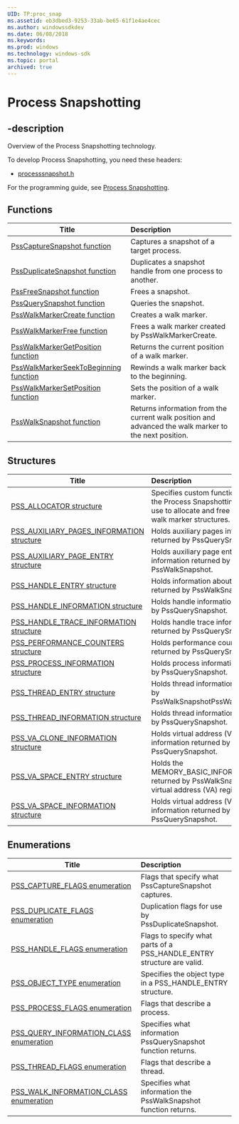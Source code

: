 ```yaml
---
UID: TP:proc_snap
ms.assetid: eb3dbed3-9253-33ab-be65-61f1e4ae4cec
ms.author: windowssdkdev
ms.date: 06/08/2018
ms.keywords: 
ms.prod: windows
ms.technology: windows-sdk
ms.topic: portal
archived: true
---
```


# Process Snapshotting

## -description

Overview of the Process Snapshotting technology.

To develop Process Snapshotting, you need these headers:

 * [processsnapshot.h](../processsnapshot/index.md)

For the programming guide, see [Process Snapshotting](/previous-versions/windows/desktop/proc_snap).

## Functions

| Title   | Description   |
| ---- |:---- |
| [PssCaptureSnapshot function](..\processsnapshot\nf-processsnapshot-psscapturesnapshot.md) | Captures a snapshot of a target process. |
| [PssDuplicateSnapshot function](..\processsnapshot\nf-processsnapshot-pssduplicatesnapshot.md) | Duplicates a snapshot handle from one process to another. |
| [PssFreeSnapshot function](..\processsnapshot\nf-processsnapshot-pssfreesnapshot.md) | Frees a snapshot. |
| [PssQuerySnapshot function](..\processsnapshot\nf-processsnapshot-pssquerysnapshot.md) | Queries the snapshot. |
| [PssWalkMarkerCreate function](..\processsnapshot\nf-processsnapshot-psswalkmarkercreate.md) | Creates a walk marker. |
| [PssWalkMarkerFree function](..\processsnapshot\nf-processsnapshot-psswalkmarkerfree.md) | Frees a walk marker created by PssWalkMarkerCreate. |
| [PssWalkMarkerGetPosition function](..\processsnapshot\nf-processsnapshot-psswalkmarkergetposition.md) | Returns the current position of a walk marker. |
| [PssWalkMarkerSeekToBeginning function](..\processsnapshot\nf-processsnapshot-psswalkmarkerseektobeginning.md) | Rewinds a walk marker back to the beginning. |
| [PssWalkMarkerSetPosition function](..\processsnapshot\nf-processsnapshot-psswalkmarkersetposition.md) | Sets the position of a walk marker. |
| [PssWalkSnapshot function](..\processsnapshot\nf-processsnapshot-psswalksnapshot.md) | Returns information from the current walk position and advanced the walk marker to the next position. |

## Structures

| Title   | Description   |
| ---- |:---- |
| [PSS_ALLOCATOR structure](..\processsnapshot\ns-processsnapshot-pss_allocator.md) | Specifies custom functions which the Process Snapshotting functions use to allocate and free the internal walk marker structures. |
| [PSS_AUXILIARY_PAGES_INFORMATION structure](..\processsnapshot\ns-processsnapshot-pss_auxiliary_pages_information.md) | Holds auxiliary pages information returned by PssQuerySnapshot. |
| [PSS_AUXILIARY_PAGE_ENTRY structure](..\processsnapshot\ns-processsnapshot-pss_auxiliary_page_entry.md) | Holds auxiliary page entry information returned by PssWalkSnapshot. |
| [PSS_HANDLE_ENTRY structure](..\processsnapshot\ns-processsnapshot-pss_handle_entry.md) | Holds information about a handle returned by PssWalkSnapshot. |
| [PSS_HANDLE_INFORMATION structure](..\processsnapshot\ns-processsnapshot-pss_handle_information.md) | Holds handle information returned by PssQuerySnapshot. |
| [PSS_HANDLE_TRACE_INFORMATION structure](..\processsnapshot\ns-processsnapshot-pss_handle_trace_information.md) | Holds handle trace information returned by PssQuerySnapshot. |
| [PSS_PERFORMANCE_COUNTERS structure](..\processsnapshot\ns-processsnapshot-pss_performance_counters.md) | Holds performance counters returned by PssQuerySnapshot. |
| [PSS_PROCESS_INFORMATION structure](..\processsnapshot\ns-processsnapshot-pss_process_information.md) | Holds process information returned by PssQuerySnapshot. |
| [PSS_THREAD_ENTRY structure](..\processsnapshot\ns-processsnapshot-pss_thread_entry.md) | Holds thread information returned by PssWalkSnapshotPssWalkSnapshot. |
| [PSS_THREAD_INFORMATION structure](..\processsnapshot\ns-processsnapshot-pss_thread_information.md) | Holds thread information returned by PssQuerySnapshot. |
| [PSS_VA_CLONE_INFORMATION structure](..\processsnapshot\ns-processsnapshot-pss_va_clone_information.md) | Holds virtual address (VA) clone information returned by PssQuerySnapshot. |
| [PSS_VA_SPACE_ENTRY structure](..\processsnapshot\ns-processsnapshot-pss_va_space_entry.md) | Holds the MEMORY_BASIC_INFORMATION returned by PssWalkSnapshot for a virtual address (VA) region. |
| [PSS_VA_SPACE_INFORMATION structure](..\processsnapshot\ns-processsnapshot-pss_va_space_information.md) | Holds virtual address (VA) space information returned by PssQuerySnapshot. |

## Enumerations

| Title   | Description   |
| ---- |:---- |
| [PSS_CAPTURE_FLAGS enumeration](..\processsnapshot\ne-processsnapshot-pss_capture_flags.md) | Flags that specify what PssCaptureSnapshot captures. |
| [PSS_DUPLICATE_FLAGS enumeration](..\processsnapshot\ne-processsnapshot-pss_duplicate_flags.md) | Duplication flags for use by PssDuplicateSnapshot. |
| [PSS_HANDLE_FLAGS enumeration](..\processsnapshot\ne-processsnapshot-pss_handle_flags.md) | Flags to specify what parts of a PSS_HANDLE_ENTRY structure are valid. |
| [PSS_OBJECT_TYPE enumeration](..\processsnapshot\ne-processsnapshot-pss_object_type.md) | Specifies the object type in a PSS_HANDLE_ENTRY structure. |
| [PSS_PROCESS_FLAGS enumeration](..\processsnapshot\ne-processsnapshot-pss_process_flags.md) | Flags that describe a process. |
| [PSS_QUERY_INFORMATION_CLASS enumeration](..\processsnapshot\ne-processsnapshot-pss_query_information_class.md) | Specifies what information PssQuerySnapshot function returns. |
| [PSS_THREAD_FLAGS enumeration](..\processsnapshot\ne-processsnapshot-pss_thread_flags.md) | Flags that describe a thread. |
| [PSS_WALK_INFORMATION_CLASS enumeration](..\processsnapshot\ne-processsnapshot-pss_walk_information_class.md) | Specifies what information the PssWalkSnapshot function returns. |
